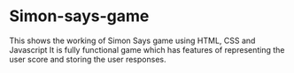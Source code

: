 # Simon-says-game

This shows the working of Simon Says game using HTML, CSS and Javascript
It is fully functional game which has features of representing the user score and storing the user responses.


